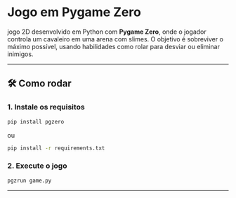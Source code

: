 # Jogo em Pygame Zero

 jogo 2D desenvolvido em Python com **Pygame Zero**, onde o jogador controla um cavaleiro em uma arena com slimes. O objetivo é sobreviver o máximo possível, usando habilidades como rolar para desviar ou eliminar inimigos.

---

## 🛠️ Como rodar

### 1. Instale os requisitos

```bash
pip install pgzero
```
ou 

```bash
pip install -r requirements.txt
```


### 2. Execute o jogo

```bash
pgzrun game.py
```
---

